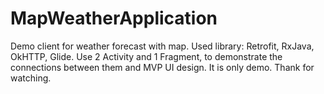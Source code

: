 # MapWeatherApplication
Demo client for weather forecast with map. Used library: Retrofit, RxJava, OkHTTP, Glide. Use 2 Activity and 1 Fragment, to demonstrate the connections between them and MVP UI design. It is only demo. Thank for watching.

